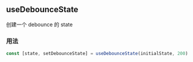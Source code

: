 ## useDebounceState

创建一个 debounce 的 state

### 用法

```javascript
const [state, setDebounceState] = useDebounceState(initialState, 200)
```
